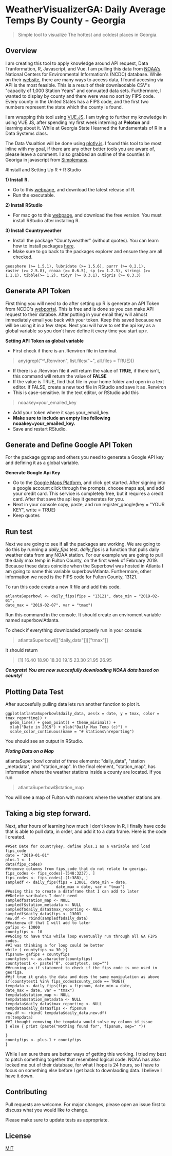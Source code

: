 # WeatherVisualizerGA: Daily Average Temps By County - Georgia 

>Simple tool to visualize The hottest and coldest places in Georgia. 

## Overview

I am creating this tool to apply knowledge around API request, Data Tranformation, R, Javascript, and Vue. I am pulling this data from [NOAA's](https://www.noaa.gov/) National Centers for Environmental Information's (NCDC) database. While on their [website](https://www.ncdc.noaa.gov/cdo-web/), there are many ways to access data, I found accesing via API is the most feasible. This is a result of their  downlaodable CSV's "capacity of 1,000 Station Years" and convuated data sets. Furthermore, I wanted to display by county and there were was no sort by FIPS code. Every county in the United States has a FIPS code, and the first two numbers represent the state which the county is found. 

I am wrapping this tool using [VUE.JS](https://vuejs.org/). I am trying to further my knowledge in using VUE.JS, after spending my first week interning at **Peloton** and learning about it. While at Georgia State I learned the fundamentals of R in a Data Systems class. 

The Data Vsualtion will be done using [plotly.js](https://plot.ly/javascript/). I found this tool to be most inline with my goal, if there are any other better tools you are aware of, please leave a comment. I also grabbed an outline of the counties in Georiga in javascript from [Simplemaps](https://simplemaps.com/county-ga). 

#Install and Setting Up R + R Studio

**1) Install R.**
- Go to this [webpage](https://cran.r-project.org/bin/macosx/), and download the latest release of R. 
- Run the executable.

**2) Install RStudio**
- For mac go to this [webpage](https://www.rstudio.com/products/rstudio/download/), and download the free version. You must install RStudio after installing R. 

**3) Install Countryweather** 
- Install the package "Countyweather" (without quotes). You can learn how to install packages [here](http://web.cs.ucla.edu/~gulzar/rstudio/). 
- Make sure to go back to the packages explorer and ensure they are all checked. 
```dplyr (>= 0.4.3), ggmap (>= 2.6.1), ggplot2 (>= 2.1.0),
geosphere (>= 1.5.1), lubridate (>= 1.5.6), purrr (>= 0.2.1),
raster (>= 2.5.8), rnoaa (>= 0.6.5), sp (>= 1.2.3), stringi (>=
1.1.1), tibble(>= 1.2), tidyr (>= 0.3.1), tigris (>= 0.3.3)
```
## Generate API Token

First thing you will need to do after setting up R is generate an API Token from NCDC's [webportal](https://www.ncdc.noaa.gov/cdo-web/token). This is free and is done so you can make API request to their databse. After putting in your email they will almost immediately email you back with your token. Keep this saved because we will be using it in a few steps. Next you will have to set the api key as a global variable so you don't have define it every time you start up r. 

**Setting API Token as global variable**
- First check if there is an .Renviron file in terminal.
>any(grepl("^\\.Renviron", list.files("~", all.files = TRUE)))

- If there is a .Renviron file it will return the value of **TRUE**, if there isn't, this command will return the value of **FALSE**
- If the value is TRUE, find that file in your home folder and open in a text editor. If FALSE, create a new text file in RStudio and save it as .Renviron
- This is case-sensitive. In the text editor, or RStudio add this
>noaakey=your_emailed_key

- Add your token where it says your_email_key.
- **Make sure to include an empty line following noaakey=your_emailed_key.**
- Save and restart RStudio. 

## Generate and Define Google API Token

For the package ggmap and others you need to generate a Google API key and defining it as a global variable. 

**Generate Google Api Key**
- Go to the [Google Maps Platform](https://cloud.google.com/maps-platform/), and click get started. After signing into a google account click through the prompts, choose maps api, and add your credit card. This service is completely free, but it requires a credit card. After that save the api key it generates for you.  
- Next in your console copy, paste, and run register_google(key = "YOUR KEY", write = TRUE)
- Keep quotes

## Run test

Next we are going to see if all the packages are working. We are going to do this by running a *daily_fips* test. *daily_fips* is a function that pulls daily weather data from any NOAA station. For our example we are going to pull the daily max temp in Fulton County, on the first week of February 2019. Because these dates coincide when the Superbowl was hosted in Atlanta I am going to name this variable superbowlAtlanta. Furthermore, other information we need is the FIPS code for Fulton County, 13121.

To run this code create a new R file and add this code. 
``` 
atlantaSuperbowl <- daily_fips(fips = "13121", date_min = "2019-02-01", 
date_max = "2019-02-07", var = "tmax")
```
Run this command in the console. It should create an enviroment variable named superbowlAtlanta.

To check if everything downloaded properly run in your console:
> atlantaSuperbowl[["daily_data"]][["tmax"]]

It should return
>[1] 16.40 18.90 18.30 19.15 23.30 21.95 26.95

***Congrats! You are now succesfully downloading NOAA data based on county!***

## Plotting Data Test

After succesfully pulling data lets run another function to plot it.

``` library(ggplot2)
ggplot(atlantaSuperbowl$daily_data, aes(x = date, y = tmax, color = tmax_reporting)) + 
  geom_line() + geom_point() + theme_minimal() + 
  xlab("Date in 2019") + ylab("Daily Max Temp (c)") + 
  scale_color_continuous(name = "# stations\nreporting")
```

You should see an output in RStudio.

***Ploting Data on a Map***

atlantaSuper bowl consist of three elements: "daily_data", "station _metadata", and "station_map". In the final element, "station_map", has information where the weather stations inside a county are located. If you run

> atlantaSuperbowl$station_map

You will see a map of Fulton with markers where the weather stations are. 

## Taking a big step forward.

Next, after hours of learning how much I don't know in R, I finally have code that is able to pull data, in order, and add it to a data frame. Here is the code I created.

``` 
##Set Date for countrykey, define plus.1 as a variable and load fips_code
date = "2019-01-01"
plus.1 <- 1
data(fips_codes)
##remove columns from fips_code that do not relate to georiga.
fips_codes <- fips_codes[-(548:3237), ]
fips_codes <- fips_codes[-(1:388), ]
sampledf <- daily_fips(fips = 13001, date_min = date, 
                      date_max = date, var = "tmax")
##using this to create a dataframe that I can add to later
##Delete varibales I don't need 
sampledf$station_map <- NULL
sampledf$station_metadata <- NULL
sampledf$daily_data$tmax_reporting <- NULL
sampledf$daily_data$fips <- 13001
new.df <- rbind(sampledf$daily_data)
##makenew df that I will add to later
gafips <- 13000
countyfips <- 10
##Going to have this while loop eventually run through all GA FIPS codes. 
##I was thinking a for loop could be better
while ( countyfips <= 30 ){
fipsnum= gafips + countyfips
countytest <- as.character(countyfips)
countytest1 <- paste("0", countytest, sep="")
##running an if statement to check if the fips code is one used in georiga.
##if true it grabs the data and does the same manipulation as above
if(countytest1 %in% fips_codes$county_code == TRUE){
tempdata <- daily_fips(fips = fipsnum, date_min = date, 
date_max = date, var = "tmax")
tempdata$station_map <- NULL
tempdata$station_metadata <- NULL
tempdata$daily_data$tmax_reporting <- NULL
tempdata$daily_data$fips <- fipsnum
new.df <- rbind( tempdata$daily_data,new.df)
rm(tempdata)
##I thought removing the tempdata would solve my column id issue
} else { print (paste("Nothing found for", fipsnum, sep=" "))

}
countyfips <- plus.1 + countyfips
}
```
While I am sure there are better ways of getting this working. I tried my best to patch something together that resembled logical code. 
NOAA has also locked me out of their database, for what I hope is 24 hours, so I have to focus on something else before I get back to downlaoding data. I believe I have it down. 

## Contributing
Pull requests are welcome. For major changes, please open an issue first to discuss what you would like to change.

Please make sure to update tests as appropriate.


## License
[MIT](https://choosealicense.com/licenses/mit/)